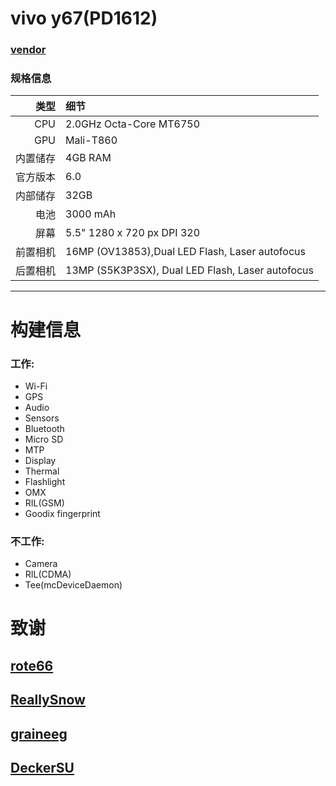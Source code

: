 vivo y67(PD1612)
==============

### [vendor](https://github.com/BabQ/android_vendor_vivo_y67)

### 规格信息

类型     | 细节
-------:|:---------------------------------------------
CPU     | 2.0GHz Octa-Core MT6750
GPU     | Mali-T860
内置储存  | 4GB RAM
官方版本 | 6.0
内部储存 | 32GB
电池 | 3000 mAh
屏幕 | 5.5" 1280 x 720 px DPI 320
前置相机 | 16MP (OV13853),Dual LED Flash, Laser autofocus
后置相机 | 13MP (S5K3P3SX), Dual LED Flash, Laser autofocus
---------------------------------------------------------

# 构建信息

### 工作:
 * Wi-Fi
 * GPS
 * Audio
 * Sensors
 * Bluetooth
 * Micro SD
 * MTP
 * Display
 * Thermal
 * Flashlight
 * OMX
 * RIL(GSM)
 * Goodix fingerprint

### 不工作:
 * Camera
 * RIL(CDMA)
 * Tee(mcDeviceDaemon)

# 致谢
## [rote66](https://github.com/rote66)
## [ReallySnow](https://github.com/ReallySnow)
## [graineeg](https://github.com/graineeg)
## [DeckerSU](https://github.com/DeckerSU)